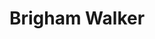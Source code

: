 ---
title: "Brigham Walker"
presenter_id: brigham_walker
permalink: /member_full_publications/brigham_walker
layout: member_all_publications
---